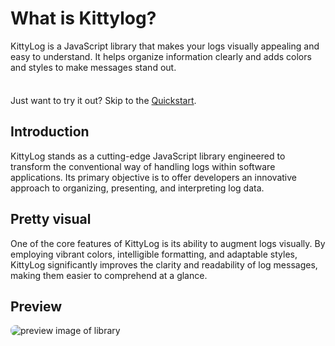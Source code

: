 # What is Kittylog?

KittyLog is a JavaScript library that makes your logs visually appealing and easy to understand. It helps organize information clearly and adds colors and styles to make messages stand out.

<div class="tip custom-block" style="padding-top: 8px">

Just want to try it out? Skip to the [Quickstart](./getting-started).

</div>

## Introduction

KittyLog stands as a cutting-edge JavaScript library engineered to transform the conventional way of handling logs within software applications. Its primary objective is to offer developers an innovative approach to organizing, presenting, and interpreting log data.

## Pretty visual

One of the core features of KittyLog is its ability to augment logs visually. By employing vibrant colors, intelligible formatting, and adaptable styles, KittyLog significantly improves the clarity and readability of log messages, making them easier to comprehend at a glance.

## Preview

<img src="/screenshot.png" alt="preview image of library" style="border-radius: 8px;" />